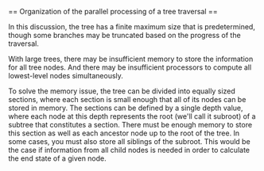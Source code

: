 == Organization of the parallel processing of a tree traversal ==

In this discussion, the tree has a finite maximum size that is predetermined, though some branches may be truncated based on the progress of the traversal.

With large trees, there may be insufficient memory to store the information for all tree nodes.
And there may be insufficient processors to compute all lowest-level nodes simultaneously.

To solve the memory issue, the tree can be divided into equally sized sections, where each section is small enough that all of its nodes can be stored in memory.
The sections can be defined by a single depth value, where each node at this depth represents the root (we'll call it subroot) of a subtree that constitutes a section.
There must be enough memory to store this section as well as each ancestor node up to the root of the tree.
In some cases, you must also store all siblings of the subroot.
This would be the case if information from all child nodes is needed in order to calculate the end state of a given node.
